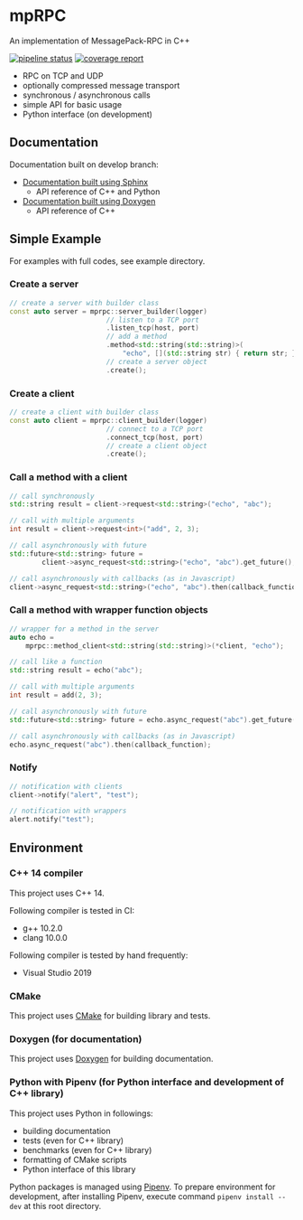 # mpRPC

An implementation of MessagePack-RPC in C++

[![pipeline status](https://gitlab.com/MusicScience37/mprpc/badges/develop/pipeline.svg)](https://gitlab.com/MusicScience37/mprpc/-/commits/develop)
[![coverage report](https://gitlab.com/MusicScience37/mprpc/badges/develop/coverage.svg)](https://gitlab.com/MusicScience37/mprpc/-/commits/develop)

- RPC on TCP and UDP
- optionally compressed message transport
- synchronous / asynchronous calls
- simple API for basic usage
- Python interface (on development)

## Documentation

Documentation built on develop branch:

- [Documentation built using Sphinx](https://musicscience37.gitlab.io/mprpc/sphinx/)
  - API reference of C++ and Python
- [Documentation built using Doxygen](https://musicscience37.gitlab.io/mprpc/doxygen/)
  - API reference of C++

## Simple Example

For examples with full codes, see example directory.

### Create a server

```cpp
// create a server with builder class
const auto server = mprpc::server_builder(logger)
                        // listen to a TCP port
                        .listen_tcp(host, port)
                        // add a method
                        .method<std::string(std::string)>(
                            "echo", [](std::string str) { return str; })
                        // create a server object
                        .create();
```

### Create a client

```cpp
// create a client with builder class
const auto client = mprpc::client_builder(logger)
                        // connect to a TCP port
                        .connect_tcp(host, port)
                        // create a client object
                        .create();
```

### Call a method with a client

```cpp
// call synchronously
std::string result = client->request<std::string>("echo", "abc");

// call with multiple arguments
int result = client->request<int>("add", 2, 3);

// call asynchronously with future
std::future<std::string> future =
        client->async_request<std::string>("echo", "abc").get_future();

// call asynchronously with callbacks (as in Javascript)
client->async_request<std::string>("echo", "abc").then(callback_function);
```

### Call a method with wrapper function objects

```cpp
// wrapper for a method in the server
auto echo =
    mprpc::method_client<std::string(std::string)>(*client, "echo");

// call like a function
std::string result = echo("abc");

// call with multiple arguments
int result = add(2, 3);

// call asynchronously with future
std::future<std::string> future = echo.async_request("abc").get_future();

// call asynchronously with callbacks (as in Javascript)
echo.async_request("abc").then(callback_function);
```

### Notify

```cpp
// notification with clients
client->notify("alert", "test");

// notification with wrappers
alert.notify("test");
```

## Environment

### C++ 14 compiler

This project uses C++ 14.

Following compiler is tested in CI:

- g++ 10.2.0
- clang 10.0.0

Following compiler is tested by hand frequently:

- Visual Studio 2019

### CMake

This project uses [CMake](https://cmake.org/) for building library and tests.

### Doxygen (for documentation)

This project uses [Doxygen](https://www.doxygen.nl/index.html) for building documentation.

### Python with Pipenv (for Python interface and development of C++ library)

This project uses Python in followings:

- building documentation
- tests (even for C++ library)
- benchmarks (even for C++ library)
- formatting of CMake scripts
- Python interface of this library

Python packages is managed using [Pipenv](https://pipenv.pypa.io/).
To prepare environment for development,
after installing Pipenv,
execute command `pipenv install --dev` at this root directory.
